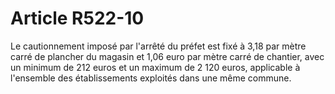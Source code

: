 # Article R522-10

Le cautionnement imposé par l'arrêté du préfet est fixé à 3,18  par mètre carré de plancher du magasin et 1,06 euro par mètre carré de chantier, avec un minimum de 212 euros et un maximum de 2 120 euros, applicable à l'ensemble des établissements exploités dans une même commune.
